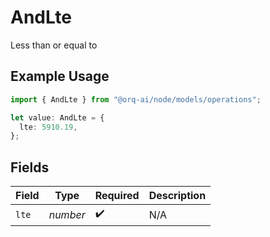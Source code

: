 # AndLte

Less than or equal to

## Example Usage

```typescript
import { AndLte } from "@orq-ai/node/models/operations";

let value: AndLte = {
  lte: 5910.19,
};
```

## Fields

| Field              | Type               | Required           | Description        |
| ------------------ | ------------------ | ------------------ | ------------------ |
| `lte`              | *number*           | :heavy_check_mark: | N/A                |